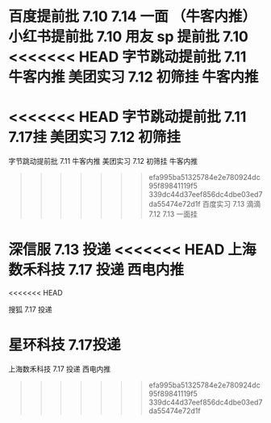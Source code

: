 百度提前批 7.10  7.14 一面 （牛客内推）
小红书提前批 7.10
用友 sp 提前批 7.10
<<<<<<< HEAD
字节跳动提前批 7.11 牛客内推
美团实习 7.12 初筛挂 牛客内推
=======
<<<<<<< HEAD
字节跳动提前批 7.11 7.17挂
美团实习 7.12 初筛挂
=======
字节跳动提前批 7.11 牛客内推
美团实习 7.12 初筛挂 牛客内推
>>>>>>> efa995ba51325784e2e780924dc95f89841119f5
>>>>>>> 339dc44d37eef856dc4dbe03ed7da55474e72d1f
百度实习   7.13 
滴滴 7.12 7.13 一面挂

深信服 7.13 投递
<<<<<<< HEAD
上海数禾科技  7.17 投递 西电内推
=======
<<<<<<< HEAD


搜狐 7.17 投递

星环科技 7.17投递
=======
上海数禾科技  7.17 投递 西电内推
>>>>>>> efa995ba51325784e2e780924dc95f89841119f5
>>>>>>> 339dc44d37eef856dc4dbe03ed7da55474e72d1f
